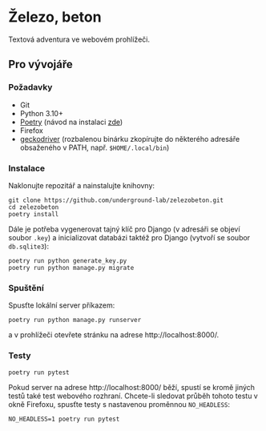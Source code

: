 # Železo, beton

Textová adventura ve webovém prohlížeči.

## Pro vývojáře

### Požadavky

- Git
- Python 3.10+
- [Poetry](https://github.com/python-poetry/poetry)
  (návod na instalaci [zde](https://python-poetry.org/docs/master/#installation))
- Firefox
- [geckodriver](https://github.com/mozilla/geckodriver/releases)
  (rozbalenou binárku zkopírujte do některého adresáře obsaženého v PATH, např. `$HOME/.local/bin`)

### Instalace

Naklonujte repozitář a nainstalujte knihovny:

```
git clone https://github.com/underground-lab/zelezobeton.git
cd zelezobeton
poetry install
```

Dále je potřeba vygenerovat tajný klíč pro Django (v adresáři se objeví
soubor `.key`) a inicializovat databázi taktéž pro Django (vytvoří se
soubor `db.sqlite3`):

```
poetry run python generate_key.py
poetry run python manage.py migrate
```

### Spuštění

Spusťte lokální server příkazem:

```
poetry run python manage.py runserver
```

a v prohlížeči otevřete stránku na adrese http://localhost:8000/.

### Testy

```
poetry run pytest
```

Pokud server na adrese http://localhost:8000/ běží, spustí se kromě jiných
testů také test webového rozhraní. Chcete-li sledovat průběh tohoto testu
v okně Firefoxu, spusťte testy s nastavenou proměnnou `NO_HEADLESS`:

```
NO_HEADLESS=1 poetry run pytest
```
